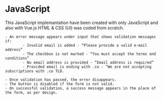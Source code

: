 # JavaScript

This JavaScript implemantation have been created with only JavaScript and also with Vue.js
HTML & CSS (UI) was coded from scratch.

	- An error message appears under input that shows validation messages if:
	        - Invalid email is added - “Please provide a valid e-mail address”
	        - The checkbox is not marked - “You must accept the terms and conditions”
	        - No email address is provided - “Email address is required”
	        - Provided email is ending with .co - “We are not accepting subscriptions with .co TLD.

	- Once validation has passed, the error disappears.
	- The button is disabled if the form is not valid.
	- On successful validation, a success message appears in the place of the form, as per design.